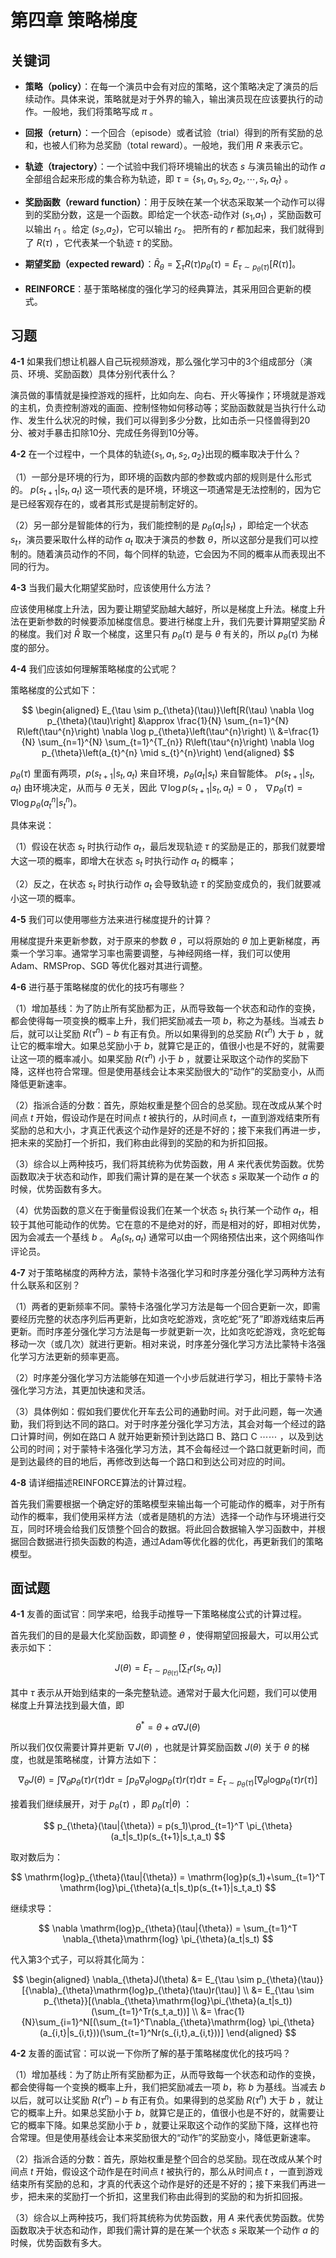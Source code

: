 # 第四章 策略梯度

## 关键词

- **策略（policy）**：在每一个演员中会有对应的策略，这个策略决定了演员的后续动作。具体来说，策略就是对于外界的输入，输出演员现在应该要执行的动作。一般地，我们将策略写成 $\pi$ 。

- **回报（return）**：一个回合（episode）或者试验（trial）得到的所有奖励的总和，也被人们称为总奖励（total reward）。一般地，我们用 $R$ 来表示它。

- **轨迹（trajectory）**：一个试验中我们将环境输出的状态 $s$ 与演员输出的动作 $a$ 全部组合起来形成的集合称为轨迹，即 $\tau=\left\{s_{1}, a_{1}, s_{2}, a_{2}, \cdots, s_{t}, a_{t}\right\}$ 。

- **奖励函数（reward function）**：用于反映在某一个状态采取某一个动作可以得到的奖励分数，这是一个函数。即给定一个状态-动作对 ($s_1$,$a_1$) ，奖励函数可以输出 $r_1$ 。给定 ($s_2$,$a_2$)，它可以输出 $r_2$。 把所有的 $r$ 都加起来，我们就得到了 $R(\tau)$ ，它代表某一个轨迹 $\tau$ 的奖励。

- **期望奖励（expected reward）**：$\bar{R}_{\theta}=\sum_{\tau} R(\tau) p_{\theta}(\tau)=E_{\tau \sim p_{\theta}(\tau)}[R(\tau)]$。

- **REINFORCE**：基于策略梯度的强化学习的经典算法，其采用回合更新的模式。


## 习题

**4-1** 如果我们想让机器人自己玩视频游戏，那么强化学习中的3个组成部分（演员、环境、奖励函数）具体分别代表什么？

演员做的事情就是操控游戏的摇杆，比如向左、向右、开火等操作；环境就是游戏的主机，负责控制游戏的画面、控制怪物如何移动等；奖励函数就是当执行什么动作、发生什么状况的时候，我们可以得到多少分数，比如击杀一只怪兽得到20分、被对手暴击扣除10分、完成任务得到10分等。

**4-2** 在一个过程中，一个具体的轨迹{$s_1 , a_1 , s_2 , a_2$}出现的概率取决于什么？

（1）一部分是环境的行为，即环境的函数内部的参数或内部的规则是什么形式的。 $p(s_{t+1}|s_t,a_t)$ 这一项代表的是环境，环境这一项通常是无法控制的，因为它是已经客观存在的，或者其形式是提前制定好的。
  
（2）另一部分是智能体的行为，我们能控制的是 $p_\theta(a_t|s_t)$ ，即给定一个状态 $s_t$，演员要采取什么样的动作 $a_t$ 取决于演员的参数 $\theta$，所以这部分是我们可以控制的。随着演员动作的不同，每个同样的轨迹，它会因为不同的概率从而表现出不同的行为。

**4-3** 当我们最大化期望奖励时，应该使用什么方法？

应该使用梯度上升法，因为要让期望奖励越大越好，所以是梯度上升法。梯度上升法在更新参数的时候要添加梯度信息。要进行梯度上升，我们先要计算期望奖励 $\bar{R}$ 的梯度。我们对 $\bar{R}$ 取一个梯度，这里只有 $p_{\theta}(\tau)$ 是与 $\theta$ 有关的，所以 $p_{\theta}(\tau)$ 为梯度的部分。

**4-4** 我们应该如何理解策略梯度的公式呢？

策略梯度的公式如下：

$$
\begin{aligned}
E_{\tau \sim p_{\theta}(\tau)}\left[R(\tau) \nabla \log p_{\theta}(\tau)\right] &\approx \frac{1}{N} \sum_{n=1}^{N} R\left(\tau^{n}\right) \nabla \log p_{\theta}\left(\tau^{n}\right) \\
&=\frac{1}{N} \sum_{n=1}^{N} \sum_{t=1}^{T_{n}} R\left(\tau^{n}\right) \nabla \log p_{\theta}\left(a_{t}^{n} \mid s_{t}^{n}\right)
\end{aligned}
$$

$p_{\theta}(\tau)$ 里面有两项，$p(s_{t+1}|s_t,a_t)$ 来自环境，$p_\theta(a_t|s_t)$ 来自智能体。 $p(s_{t+1}|s_t,a_t)$ 由环境决定，从而与 $\theta$ 无关，因此 $\nabla \log p(s_{t+1}|s_t,a_t) =0$ ， $\nabla p_{\theta}(\tau)=\nabla \log p_{\theta}\left(a_{t}^{n} | s_{t}^{n}\right)$。

具体来说：

（1）假设在状态 $s_t$ 时执行动作 $a_t$，最后发现轨迹 $\tau$ 的奖励是正的，那我们就要增大这一项的概率，即增大在状态 $s_t$ 时执行动作 $a_t$ 的概率；

（2）反之，在状态 $s_t$ 时执行动作 $a_t$ 会导致轨迹 $\tau$ 的奖励变成负的，我们就要减小这一项的概率。

**4-5** 我们可以使用哪些方法来进行梯度提升的计算？

用梯度提升来更新参数，对于原来的参数 $\theta$ ，可以将原始的 $\theta$ 加上更新梯度，再乘一个学习率。通常学习率也需要调整，与神经网络一样，我们可以使用 Adam、RMSProp、SGD 等优化器对其进行调整。

**4-6** 进行基于策略梯度的优化的技巧有哪些？

（1）增加基线：为了防止所有奖励都为正，从而导致每一个状态和动作的变换，都会使得每一项变换的概率上升，我们把奖励减去一项 $b$，称之为基线。当减去 $b$ 后，就可以让奖励 $R(\tau^n)-b$ 有正有负。所以如果得到的总奖励 $R(\tau^n)$ 大于 $b$ ，就让它的概率增大。如果总奖励小于 $b$，就算它是正的，值很小也是不好的，就需要让这一项的概率减小。如果奖励 $R(\tau^n)$ 小于 $b$ ，就要让采取这个动作的奖励下降，这样也符合常理。但是使用基线会让本来奖励很大的“动作”的奖励变小，从而降低更新速率。

（2）指派合适的分数：首先，原始权重是整个回合的总奖励。现在改成从某个时间点 $t$ 开始，假设动作是在时间点 $t$ 被执行的，从时间点 $t$，一直到游戏结束所有奖励的总和大小，才真正代表这个动作是好的还是不好的；接下来我们再进一步，把未来的奖励打一个折扣，我们称由此得到的奖励的和为折扣回报。

（3）综合以上两种技巧，我们将其统称为优势函数，用 $A$ 来代表优势函数。优势函数取决于状态和动作，即我们需计算的是在某一个状态 $s$ 采取某一个动作 $a$ 的时候，优势函数有多大。

（4）优势函数的意义在于衡量假设我们在某一个状态 $s_t$ 执行某一个动作 $a_t$，相较于其他可能动作的优势。它在意的不是绝对的好，而是相对的好，即相对优势，因为会减去一个基线 $b$ 。 $A_{\theta}\left(s_{t}, a_{t}\right)$ 通常可以由一个网络预估出来，这个网络叫作评论员。

**4-7** 对于策略梯度的两种方法，蒙特卡洛强化学习和时序差分强化学习两种方法有什么联系和区别？

（1）两者的更新频率不同。蒙特卡洛强化学习方法是每一个回合更新一次，即需要经历完整的状态序列后再更新，比如贪吃蛇游戏，贪吃蛇“死了”即游戏结束后再更新。而时序差分强化学习方法是每一步就更新一次，比如贪吃蛇游戏，贪吃蛇每移动一次（或几次）就进行更新。相对来说，时序差分强化学习方法比蒙特卡洛强化学习方法更新的频率更高。

（2）时序差分强化学习方法能够在知道一个小步后就进行学习，相比于蒙特卡洛强化学习方法，其更加快速和灵活。

（3）具体例如：假如我们要优化开车去公司的通勤时间。对于此问题，每一次通勤，我们将到达不同的路口。对于时序差分强化学习方法，其会对每一个经过的路口计算时间，例如在路口 A 就开始更新预计到达路口 B、路口 C $\cdots \cdots$ ，以及到达公司的时间；对于蒙特卡洛强化学习方法，其不会每经过一个路口就更新时间，而是到达最终的目的地后，再修改到达每一个路口和到达公司对应的时间。

**4-8** 请详细描述REINFORCE算法的计算过程。

首先我们需要根据一个确定好的策略模型来输出每一个可能动作的概率，对于所有动作的概率，我们使用采样方法（或者是随机的方法）选择一个动作与环境进行交互，同时环境会给我们反馈整个回合的数据。将此回合数据输入学习函数中，并根据回合数据进行损失函数的构造，通过Adam等优化器的优化，再更新我们的策略模型。


## 面试题

**4-1** 友善的面试官：同学来吧，给我手动推导一下策略梯度公式的计算过程。

首先我们的目的是最大化奖励函数，即调整 $\theta$ ，使得期望回报最大，可以用公式表示如下：

$$
J(\theta)=E_{\tau \sim p_{\theta(\tau)}}\left[\sum_tr(s_t,a_t)\right]
$$

其中 $\tau$ 表示从开始到结束的一条完整轨迹。通常对于最大化问题，我们可以使用梯度上升算法找到最大值，即

$$
\theta^* = \theta + \alpha\nabla J({\theta})
$$

所以我们仅仅需要计算并更新 $\nabla J({\theta})$ ，也就是计算奖励函数 $J({\theta})$ 关于 $\theta$ 的梯度，也就是策略梯度，计算方法如下：

$$
\nabla_{\theta}J(\theta) = \int {\nabla}_{\theta}p_{\theta}(\tau)r(\tau) \mathrm{d}{\tau}=\int p_{\theta}{\nabla}_{\theta} \mathrm{log}p_{\theta}(\tau)r(\tau)\mathrm{d}{\tau}=E_{\tau \sim p_{\theta}(\tau)}[{\nabla}_{\theta}\mathrm{log}p_{\theta}(\tau)r(\tau)]
$$

接着我们继续展开，对于 $p_{\theta}(\tau)$ ，即 $p_{\theta}(\tau|{\theta})$ ：

$$
p_{\theta}(\tau|{\theta}) = p(s_1)\prod_{t=1}^T \pi_{\theta}(a_t|s_t)p(s_{t+1}|s_t,a_t)
$$

取对数后为：

$$
\mathrm{log}p_{\theta}(\tau|{\theta}) = \mathrm{log}p(s_1)+\sum_{t=1}^T \mathrm{log}\pi_{\theta}(a_t|s_t)p(s_{t+1}|s_t,a_t)
$$

继续求导：

$$
\nabla \mathrm{log}p_{\theta}(\tau|{\theta}) = \sum_{t=1}^T \nabla_{\theta}\mathrm{log} \pi_{\theta}(a_t|s_t)
$$

代入第3个式子，可以将其化简为：

$$
\begin{aligned}
    \nabla_{\theta}J(\theta) 
    &= E_{\tau \sim p_{\theta}(\tau)}[{\nabla}_{\theta}\mathrm{log}p_{\theta}(\tau)r(\tau)] \\
    &= E_{\tau \sim p_{\theta}}[(\nabla_{\theta}\mathrm{log}\pi_{\theta}(a_t|s_t))(\sum_{t=1}^Tr(s_t,a_t))] \\
    &= \frac{1}{N}\sum_{i=1}^N[(\sum_{t=1}^T\nabla_{\theta}\mathrm{log} \pi_{\theta}(a_{i,t}|s_{i,t}))(\sum_{t=1}^Nr(s_{i,t},a_{i,t}))]    
\end{aligned}
$$

**4-2** 友善的面试官：可以说一下你所了解的基于策略梯度优化的技巧吗？

（1）增加基线：为了防止所有奖励都为正，从而导致每一个状态和动作的变换，都会使得每一个变换的概率上升，我们把奖励减去一项 $b$，称 $b$ 为基线。当减去 $b$ 以后，就可以让奖励 $R(\tau^n)-b$ 有正有负。如果得到的总奖励 $R(\tau^n)$ 大于 $b$ ，就让它的概率上升。如果总奖励小于 $b$，就算它是正的，值很小也是不好的，就需要让它的概率下降。如果总奖励小于 $b$ ，就要让采取这个动作的奖励下降，这样也符合常理。但是使用基线会让本来奖励很大的“动作”的奖励变小，降低更新速率。

（2）指派合适的分数：首先，原始权重是整个回合的总奖励。现在改成从某个时间点 $t$ 开始，假设这个动作是在时间点 $t$ 被执行的，那么从时间点 $t$ ，一直到游戏结束所有奖励的总和，才真的代表这个动作是好的还是不好的；接下来我们再进一步，把未来的奖励打一个折扣，这里我们称由此得到的奖励的和为折扣回报。

（3）综合以上两种技巧，我们将其统称为优势函数，用 $A$ 来代表优势函数。优势函数取决于状态和动作，即我们需计算的是在某一个状态 $s$ 采取某一个动作 $a$ 的时候，优势函数有多大。
